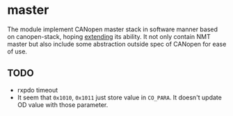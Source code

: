 # master

The module implement CANopen master stack in software manner based on canopen-stack, hoping [extending](https://github.com/embedded-office/canopen-stack/issues/97#issuecomment-1096394108) its ability.
It not only contain NMT master but also include some abstraction outside spec of CANopen for ease of use.

## TODO

* rxpdo timeout
* It seem that `0x1010`, `0x1011` just store value in `CO_PARA`. It doesn't update OD value with those parameter.
